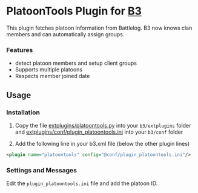 # PlatoonTools Plugin for [B3](http://www.bigbrotherbot.net/ "B3")
This plugin fetches platoon information from Battlelog.
B3 now knows clan members and can automatically assign groups.

### Features

- detect platoon members and setup client groups
- Supports multiple platoons
- Respects member joined date


## Usage

### Installation
1. Copy the file [extplugins/platoontools.py](extplugins/platoontools.py) into your `b3/extplugins` folder and
[extplugins/conf/plugin_platoontools.ini](extplugins/conf/plugin_platoontools.ini) into your `b3/conf` folder

2. Add the following line in your b3.xml file (below the other plugin lines)
```xml
<plugin name="platoontools" config="@conf/plugin_platoontools.ini"/>
```

### Settings and Messages
Edit the `plugin_platoontools.ini` file and add the platoon ID.

